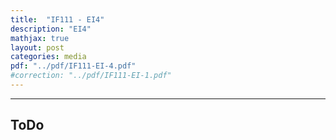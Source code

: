 ```yaml
---
title:  "IF111 - EI4"
description: "EI4"
mathjax: true
layout: post
categories: media
pdf: "../pdf/IF111-EI-4.pdf"
#correction: "../pdf/IF111-EI-1.pdf"
---
```




---

## ToDo
